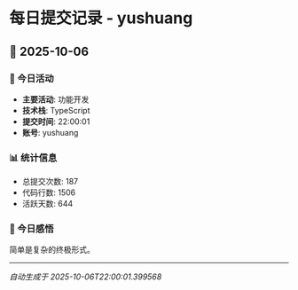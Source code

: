 # 每日提交记录 - yushuang

## 📅 2025-10-06

### 🎯 今日活动
- **主要活动**: 功能开发
- **技术栈**: TypeScript
- **提交时间**: 22:00:01
- **账号**: yushuang

### 📊 统计信息
- 总提交次数: 187
- 代码行数: 1506
- 活跃天数: 644

### 💭 今日感悟
简单是复杂的终极形式。

---
*自动生成于 2025-10-06T22:00:01.399568*
